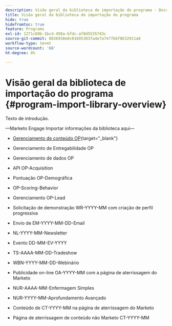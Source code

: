 ```yaml
---
description: Visão geral da biblioteca de importação do programa - Documentação do Marketo - Documentação do produto
title: Visão geral da biblioteca de importação do programa
hide: true
hidefromtoc: true
feature: Programs
exl-id: 1271c60b-1bcd-458a-bfdc-af0d5535743c
source-git-commit: 8036938e0c01695303fa4e7a7477b6f8632911a8
workflow-type: tm+mt
source-wordcount: '68'
ht-degree: 0%

---
```


# Visão geral da biblioteca de importação do programa {#program-import-library-overview}

Texto de introdução.

—Marketo Engage Importar informações da biblioteca aqui—

* [Gerenciamento de conteúdo OP](/help/marketo/product-docs/core-marketo-concepts/programs/program-library/content-management-program-example.md){target="_blank"}

* Gerenciamento de Entregabilidade OP

* Gerenciamento de dados OP

* API OP-Acquisition

* Pontuação OP-Demográfica

* OP-Scoring-Behavior

* Gerenciamento OP-Lead

* Solicitação de demonstração WR-YYYY-MM com criação de perfil progressiva

* Envio de EM-YYYY-MM-DD-Email

* NL-YYYY-MM-Newsletter

* Evento DD-MM-EV-YYYY

* TS-AAAA-MM-DD-Tradeshow

* WBN-YYYY-MM-DD-Webinário

* Publicidade on-line OA-YYYY-MM com a página de aterrissagem do Marketo

* NUR-AAAA-MM-Enfermagem Simples

* NUR-YYYY-MM-Aprofundamento Avançado

* Conteúdo de CT-YYYY-MM na página de aterrissagem do Marketo

* Página de aterrissagem de conteúdo não Marketo CT-YYYY-MM
